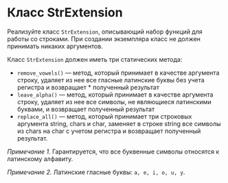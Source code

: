 # Класс StrExtension
Реализуйте класс `StrExtension`, описывающий набор функций для работы со строками. При создании экземпляра класс не должен принимать никаких аргументов.

Класс `StrExtension` должен иметь три статических метода:

* `remove_vowels()` — метод, который принимает в качестве аргумента строку, удаляет из нее все гласные латинские буквы без учета регистра и возвращает * полученный результат
* `leave_alpha()` — метод, который принимает в качестве аргумента строку, удаляет из нее все символы, не являющиеся латинскими буквами, и возвращает полученный результат
* `replace_all()` — метод, который принимает три строковых аргумента string, chars и char, заменяет в строке string все символы из chars на char с учетом регистра и возвращает полученный результат.

*Примечание 1.* Гарантируется, что все буквенные символы относятся к латинскому алфавиту.

*Примечание 2.* Латинские гласные буквы: `a, e, i, o, u, y`.
